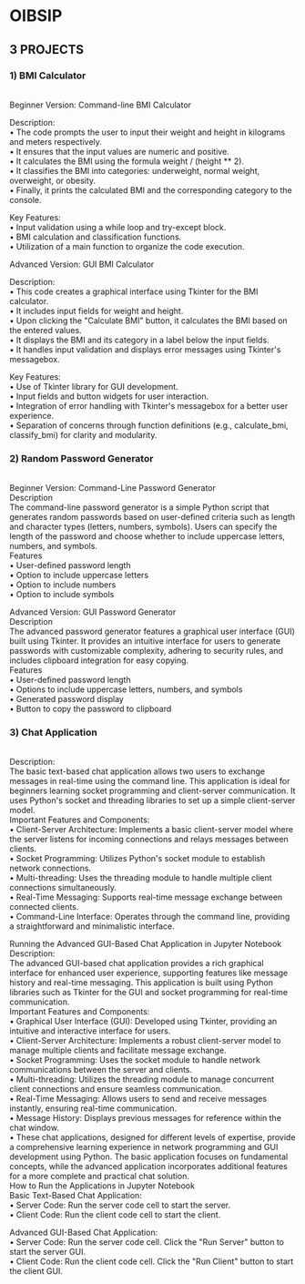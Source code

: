 # OIBSIP
## 3 PROJECTS
### 1) BMI Calculator
<br>
Beginner Version: Command-line BMI Calculator
<br>

Description:
<br>
•	The code prompts the user to input their weight and height in kilograms and meters respectively.
<br>
•	It ensures that the input values are numeric and positive.
<br>
•	It calculates the BMI using the formula weight / (height ** 2).
<br>
•	It classifies the BMI into categories: underweight, normal weight, overweight, or obesity.
<br>
•	Finally, it prints the calculated BMI and the corresponding category to the console.
<br>

Key Features:
<br>
•	Input validation using a while loop and try-except block.
<br>
•	BMI calculation and classification functions.
<br>
•	Utilization of a main function to organize the code execution.
<br>

Advanced Version: GUI BMI Calculator
<br>

Description:
<br>
•	This code creates a graphical interface using Tkinter for the BMI calculator.
<br>
•	It includes input fields for weight and height.
<br>
•	Upon clicking the "Calculate BMI" button, it calculates the BMI based on the entered values.
<br>
•	It displays the BMI and its category in a label below the input fields.
<br>
•	It handles input validation and displays error messages using Tkinter's messagebox.
<br>

Key Features:
<br>
•	Use of Tkinter library for GUI development.
<br>
•	Input fields and button widgets for user interaction.
<br>
•	Integration of error handling with Tkinter's messagebox for a better user experience.
<br>
•	Separation of concerns through function definitions (e.g., calculate_bmi, classify_bmi) for clarity and modularity.
<br>
### 2) Random Password Generator
<br>
Beginner Version: Command-Line Password Generator
<br>
Description
<br>
The command-line password generator is a simple Python script that generates random passwords based on user-defined criteria such as length and character types (letters, numbers, symbols). Users can specify the length of the password and choose whether to include uppercase letters, numbers, and symbols.
<br>
Features
<br>
•	User-defined password length
<br>
•	Option to include uppercase letters
<br>
•	Option to include numbers
<br>
•	Option to include symbols
<br>

Advanced Version: GUI Password Generator
<br>
Description
<br>
The advanced password generator features a graphical user interface (GUI) built using Tkinter. It provides an intuitive interface for users to generate passwords with customizable complexity, adhering to security rules, and includes clipboard integration for easy copying.
<br>
Features
<br>
•	User-defined password length
<br>
•	Options to include uppercase letters, numbers, and symbols
<br>
•	Generated password display
<br>
•	Button to copy the password to clipboard
<br>
### 3) Chat Application
<br>
Description:
<br>
The basic text-based chat application allows two users to exchange messages in real-time using the command line. This application is ideal for beginners learning socket programming and client-server communication. It uses Python's socket and threading libraries to set up a simple client-server model.
<br>
Important Features and Components:
<br>
•	Client-Server Architecture: Implements a basic client-server model where the server listens for incoming connections and relays messages between clients.
<br>
•	Socket Programming: Utilizes Python's socket module to establish network connections.
<br>
•	Multi-threading: Uses the threading module to handle multiple client connections simultaneously.
<br>
•	Real-Time Messaging: Supports real-time message exchange between connected clients.
<br>
•	Command-Line Interface: Operates through the command line, providing a straightforward and minimalistic interface.
<br>

Running the Advanced GUI-Based Chat Application in Jupyter Notebook
<br>
Description:
<br>
The advanced GUI-based chat application provides a rich graphical interface for enhanced user experience, supporting features like message history and real-time messaging. This application is built using Python libraries such as Tkinter for the GUI and socket programming for real-time communication.
<br>
Important Features and Components:
<br>
•	Graphical User Interface (GUI): Developed using Tkinter, providing an intuitive and interactive interface for users.
<br>
•	Client-Server Architecture: Implements a robust client-server model to manage multiple clients and facilitate message exchange.
<br>
•	Socket Programming: Uses the socket module to handle network communications between the server and clients.
<br>
•	Multi-threading: Utilizes the threading module to manage concurrent client connections and ensure seamless communication.
<br>
•	Real-Time Messaging: Allows users to send and receive messages instantly, ensuring real-time communication.
<br>
•	Message History: Displays previous messages for reference within the chat window.
<br>
•	These chat applications, designed for different levels of expertise, provide a comprehensive learning experience in network programming and GUI development using Python. The basic application focuses on fundamental concepts, while the advanced application incorporates additional features for a more complete and practical chat solution.
<br>
How to Run the Applications in Jupyter Notebook
<br>
Basic Text-Based Chat Application:
<br>
•	Server Code: Run the server code cell to start the server.
<br>
•	Client Code: Run the client code cell to start the client.
<br>
	
Advanced GUI-Based Chat Application:
<br>
•	Server Code: Run the server code cell. Click the "Run Server" button to start the server GUI.
<br>
•	Client Code: Run the client code cell. Click the "Run Client" button to start the client GUI.
<br>
